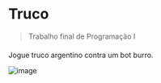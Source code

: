 # Truco
> Trabalho final de Programação I
####
Jogue truco argentino contra um bot burro.

![image](https://user-images.githubusercontent.com/86175804/226514438-316fbbcb-4955-467a-b1c6-e1862cbe0c50.png)
